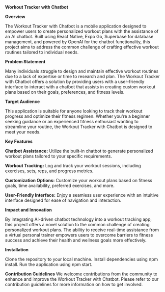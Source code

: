 **Workout Tracker with Chatbot**


**Overview**

The Workout Tracker with Chatbot is a mobile application designed to empower users to create personalized workout plans with the assistance of an AI chatbot. Built using React Native, Expo Go, Superbase for database management, and powered by OpenAI for the chatbot functionality, this project aims to address the common challenge of crafting effective workout routines tailored to individual needs.


**Problem Statement**

Many individuals struggle to design and maintain effective workout routines due to a lack of expertise or time to research and plan. The Workout Tracker with Chatbot offers a solution by providing users with a user-friendly interface to interact with a chatbot that assists in creating custom workout plans based on their goals, preferences, and fitness levels.


**Target Audience**

This application is suitable for anyone looking to track their workout progress and optimize their fitness regimen. Whether you're a beginner seeking guidance or an experienced fitness enthusiast wanting to streamline your routine, the Workout Tracker with Chatbot is designed to meet your needs.


**Key Features**

**Chatbot Assistance:** Utilize the built-in chatbot to generate personalized workout plans tailored to your specific requirements.

**Workout Tracking:** Log and track your workout sessions, including exercises, sets, reps, and progress metrics.

**Customization Options:** Customize your workout plans based on fitness goals, time availability, preferred exercises, and more.

**User-Friendly Interface:** Enjoy a seamless user experience with an intuitive interface designed for ease of navigation and interaction.



**Impact and Innovation**

By integrating AI-driven chatbot technology into a workout tracking app, this project offers a novel solution to the common challenge of creating personalized workout plans. The ability to receive real-time assistance from a virtual personal trainer empowers users to overcome barriers to fitness success and achieve their health and wellness goals more effectively.



**Installation**

Clone the repository to your local machine.
Install dependencies using npm install.
Run the application using npm start.

**Contribution Guidelines**
We welcome contributions from the community to enhance and improve the Workout Tracker with Chatbot. Please refer to our contribution guidelines for more information on how to get involved.
